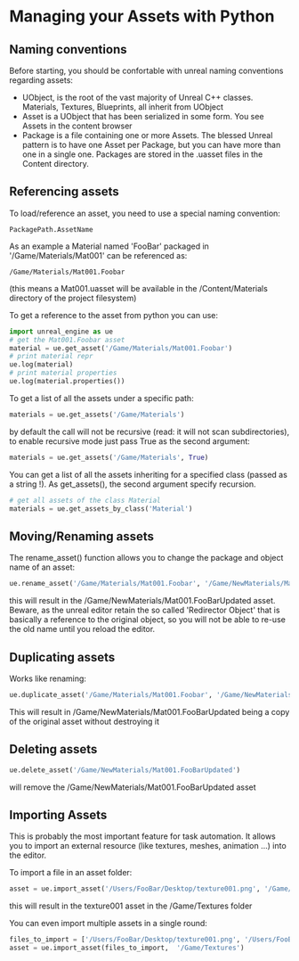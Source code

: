 Managing your Assets with Python
=

Naming conventions
-

Before starting, you should be confortable with unreal naming conventions regarding assets:

* UObject, is the root of the vast majority of Unreal C++ classes. Materials, Textures, Blueprints, all inherit from UObject
* Asset is a UObject that has been serialized in some form. You see Assets in the content browser
* Package is a file containing one or more Assets. The blessed Unreal pattern is to have one Asset per Package, but you can have more than one in a single one. Packages are stored in the .uasset files in the Content directory.


Referencing assets
-

To load/reference an asset, you need to use a special naming convention:

```
PackagePath.AssetName
```

As an example a Material named 'FooBar' packaged in '/Game/Materials/Mat001' can be referenced as:

```
/Game/Materials/Mat001.Foobar
```

(this means a Mat001.uasset will be available in the /Content/Materials directory of the project filesystem)


To get a reference to the asset from python you can use:

```py
import unreal_engine as ue
# get the Mat001.Foobar asset
material = ue.get_asset('/Game/Materials/Mat001.Foobar')
# print material repr
ue.log(material)
# print material properties
ue.log(material.properties())
```

To get a list of all the assets under a specific path:

```py
materials = ue.get_assets('/Game/Materials')
```

by default the call will not be recursive (read: it will not scan subdirectories), to enable recursive mode just pass True as the second argument:

```py
materials = ue.get_assets('/Game/Materials', True)
```

You can get a list of all the assets inheriting for a specified class (passed as a string !). As get_assets(), the second argument specify recursion.

```py
# get all assets of the class Material
materials = ue.get_assets_by_class('Material')
```

Moving/Renaming assets
-

The rename_asset() function allows you to change the package and object name of an asset:

```py
ue.rename_asset('/Game/Materials/Mat001.Foobar', '/Game/NewMaterials/Mat001', 'FooBarUpdated')
```

this will result in the /Game/NewMaterials/Mat001.FooBarUpdated asset. Beware, as the unreal editor retain the so called 'Redirector Object' that is basically a reference to the original object, so you will not be able to re-use the old name until you reload the editor.

Duplicating assets
-

Works like renaming:

```py
ue.duplicate_asset('/Game/Materials/Mat001.Foobar', '/Game/NewMaterials/Mat001', 'FooBarUpdated')
```

This will result in /Game/NewMaterials/Mat001.FooBarUpdated being a copy of the original asset without destroying it

Deleting assets
-

```py
ue.delete_asset('/Game/NewMaterials/Mat001.FooBarUpdated')
```

will remove the /Game/NewMaterials/Mat001.FooBarUpdated asset


Importing Assets
-

This is probably the most important feature for task automation. It allows you to import an external resource (like textures, meshes, animation ...) into the editor.

To import a file in an asset folder:

```py
asset = ue.import_asset('/Users/FooBar/Desktop/texture001.png', '/Game/Textures')
```

this will result in the texture001 asset in the /Game/Textures folder

You can even import multiple assets in a single round:

```py
files_to_import = ['/Users/FooBar/Desktop/texture001.png', '/Users/FooBar/Desktop/texture002.png', '/Users/FooBar/Desktop/texture001.png', '/Users/FooBar/Desktop/texture003,png']
asset = ue.import_asset(files_to_import,  '/Game/Textures')
```


